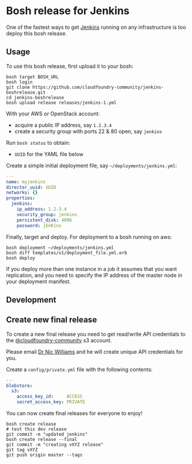 # Bosh release for Jenkins

One of the fastest ways to get [Jenkins](http://jenkins-ci.org/) running on any infrastructure is too deploy this bosh release.

## Usage

To use this bosh release, first upload it to your bosh:

```
bosh target BOSH_URL
bosh login
git clone https://github.com/cloudfoundry-community/jenkins-boshrelease.git
cd jenkins-boshrelease
bosh upload release releases/jenkins-1.yml
```

With your AWS or OpenStack account:

* acquire a public IP address, say `1.2.3.4`
* create a security group with ports 22 & 80 open, say `jenkins`

Run `bosh status` to obtain:

* `UUID` for the YAML file below

Create a simple initial deployment file, say `~/deployments/jenkins.yml`:

``` yaml
---
name: myjenkins
director_uuid: UUID
networks: {}
properties:
  jenkins:
    ip_address: 1.2.3.4
    security_group: jenkins
    persistent_disk: 4096
    password: jEnKins
```


Finally, target and deploy. For deployment to a bosh running on aws:

```
bosh deployment ~/deployments/jenkins.yml
bosh diff templates/v1/deployment_file.yml.erb
bosh deploy
```

If you deploy more than one instance in a job it assumes that you want replication, and you need to specify the IP address of the master node in your deployment manifest.

## Development


## Create new final release

To create a new final release you need to get read/write API credentials to the [@cloudfoundry-community](https://github.com/cloudfoundry-community) s3 account.

Please email [Dr Nic Williams](mailto:&#x64;&#x72;&#x6E;&#x69;&#x63;&#x77;&#x69;&#x6C;&#x6C;&#x69;&#x61;&#x6D;&#x73;&#x40;&#x67;&#x6D;&#x61;&#x69;&#x6C;&#x2E;&#x63;&#x6F;&#x6D;) and he will create unique API credentials for you.

Create a `config/private.yml` file with the following contents:

``` yaml
---
blobstore:
  s3:
    access_key_id:     ACCESS
    secret_access_key: PRIVATE
```

You can now create final releases for everyone to enjoy!

```
bosh create release
# test this dev release
git commit -m "updated jenkins"
bosh create release --final
git commit -m "creating vXYZ release"
git tag vXYZ
git push origin master --tags
```

